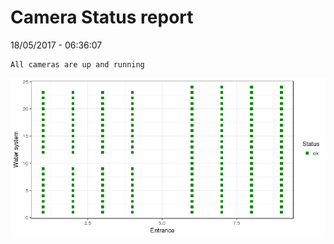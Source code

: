 Camera Status report
================
18/05/2017 - 06:36:07

    All cameras are up and running

![](camreport_files/figure-markdown_github/unnamed-chunk-2-1.png)
